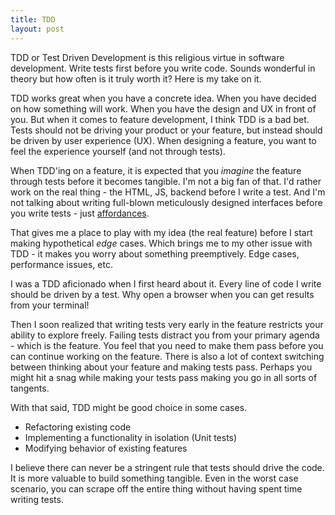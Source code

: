 ```yaml
---
title: TDD
layout: post
---
```


TDD or Test Driven Development is this religious virtue in software development. Write tests first before you write code. Sounds wonderful in theory but how often is it truly worth it? Here is my take on it.

TDD works great when you have a concrete idea. When you have decided on how something will work. When you have the design and UX in front of you. But when it comes to feature development, I think TDD is a bad bet. Tests should not be driving your product or your feature, but instead should be driven by user experience (UX). When designing a feature, you want to feel the experience yourself (and not through tests).

When TDD'ing on a feature, it is expected that you *imagine* the feature through tests before it becomes tangible. I'm not a big fan of that. I'd rather work on the real thing - the HTML, JS, backend before I write a test. And I'm not talking about writing full-blown meticulously designed interfaces before you write tests - just [affordances](https://basecamp.com/shapeup/3.2-chapter-10#affordances-before-pixel-perfect-screens).

That gives me a place to play with my idea (the real feature) before I start making hypothetical *edge* cases. Which brings me to my other issue with TDD - it makes you worry about something preemptively. Edge cases, performance issues, etc.

I was a TDD aficionado when I first heard about it. Every line of code I write should be driven by a test. Why open a browser when you can get results from your terminal!

Then I soon realized that writing tests very early in the feature restricts your ability to explore freely. Failing tests distract you from your primary agenda - which is the feature. 
You feel that you need to make them pass before you can continue working on the feature. There is also a lot of context switching between thinking about your feature and making tests pass. Perhaps you might hit a snag while making your tests pass making you go in all sorts of tangents.

With that said, TDD might be good choice in some cases.
  - Refactoring existing code
  - Implementing a functionality in isolation (Unit tests)
  - Modifying behavior of existing features

I believe there can never be a stringent rule that tests should drive the code. It is more valuable to build something tangible. Even in the worst case scenario, you can scrape off the entire thing without having spent time writing tests.
